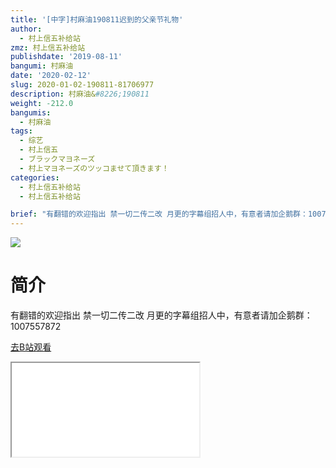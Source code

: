 ```yaml
---
title: '[中字]村麻油190811迟到的父亲节礼物'
author:
  - 村上信五补给站
zmz: 村上信五补给站
publishdate: '2019-08-11'
bangumi: 村麻油
date: '2020-02-12'
slug: 2020-01-02-190811-81706977
description: 村麻油&#8226;190811
weight: -212.0
bangumis:
  - 村麻油
tags:
  - 综艺
  - 村上信五
  - ブラックマヨネーズ
  - 村上マヨネーズのツッコませて頂きます！
categories:
  - 村上信五补给站
  - 村上信五补给站

brief: "有翻错的欢迎指出 禁一切二传二改 月更的字幕组招人中，有意者请加企鹅群：1007557872"
---
```

![](https://raw.githubusercontent.com/tcgriffith/owaraisite/master/static/tmpimg/6578d19033e155a08fd9413f3d8736d1d02fb775.jpg.480.jpg)
# 简介  
有翻错的欢迎指出
禁一切二传二改
月更的字幕组招人中，有意者请加企鹅群：1007557872  

[去B站观看](https://www.bilibili.com/video/av81706977/)
<div class ="resp-container"><iframe class="testiframe" src="//player.bilibili.com/player.html?aid=81706977"", scrolling="no", allowfullscreen="true" > </iframe></div> 
